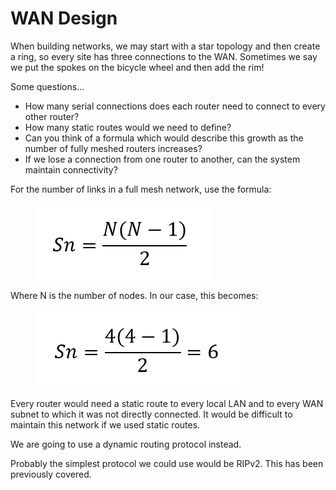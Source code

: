 # WAN Design

When building networks, we may start with a star topology and then create a ring, so every site has three connections to the WAN. Sometimes we say we put the spokes on the bicycle wheel and then add the rim!

Some questions…

* How many serial connections does each router need to connect to every other router?
* How many static routes would we need to define?
* Can you think of a formula which would describe this growth as the number of fully meshed routers increases?
* If we lose a connection from one router to another, can the system maintain connectivity?

For the number of links in a full mesh network, use the formula:

<figure><img src="../.gitbook/assets/image (1) (1).png" alt=""><figcaption></figcaption></figure>

Where N is the number of nodes. In our case, this becomes:

<figure><img src="../.gitbook/assets/image (2) (1).png" alt=""><figcaption></figcaption></figure>

Every router would need a static route to every local LAN and to every WAN subnet to which it was not directly connected. It would be difficult to maintain this network if we used static routes.

We are going to use a dynamic routing protocol instead.

Probably the simplest protocol we could use would be RIPv2. This has been previously covered.
